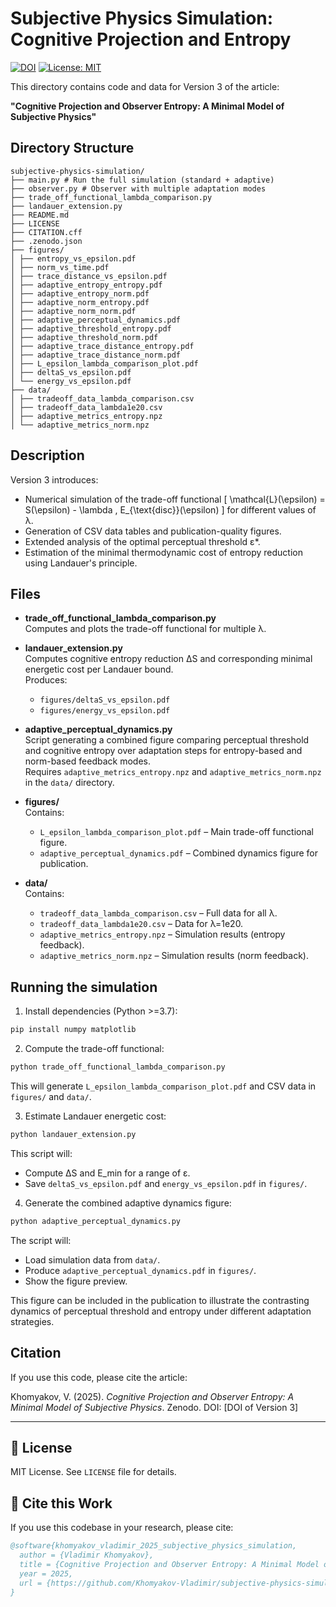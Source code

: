 # Subjective Physics Simulation: Cognitive Projection and Entropy

[![DOI](https://zenodo.org/badge/DOI/10.5281/zenodo.15719389.svg)](https://doi.org/10.5281/zenodo.15719389)
[![License: MIT](https://img.shields.io/badge/License-MIT-yellow.svg)](LICENSE)

This directory contains code and data for Version 3 of the article:

**"Cognitive Projection and Observer Entropy: A Minimal Model of Subjective Physics"**

## Directory Structure

```
subjective-physics-simulation/
├── main.py # Run the full simulation (standard + adaptive)
├── observer.py # Observer with multiple adaptation modes
├── trade_off_functional_lambda_comparison.py
├── landauer_extension.py
├── README.md
├── LICENSE
├── CITATION.cff
├── .zenodo.json
├── figures/
│ ├── entropy_vs_epsilon.pdf
│ ├── norm_vs_time.pdf
│ ├── trace_distance_vs_epsilon.pdf
│ ├── adaptive_entropy_entropy.pdf
│ ├── adaptive_entropy_norm.pdf
│ ├── adaptive_norm_entropy.pdf
│ ├── adaptive_norm_norm.pdf
│ ├── adaptive_perceptual_dynamics.pdf
│ ├── adaptive_threshold_entropy.pdf
│ ├── adaptive_threshold_norm.pdf
│ ├── adaptive_trace_distance_entropy.pdf
│ ├── adaptive_trace_distance_norm.pdf
│ ├── L_epsilon_lambda_comparison_plot.pdf
│ ├── deltaS_vs_epsilon.pdf
│ └── energy_vs_epsilon.pdf
├── data/
│ ├── tradeoff_data_lambda_comparison.csv
│ ├── tradeoff_data_lambda1e20.csv
│ ├── adaptive_metrics_entropy.npz
│ └── adaptive_metrics_norm.npz
```

## Description

Version 3 introduces:
- Numerical simulation of the trade-off functional
  \[
    \mathcal{L}(\epsilon) = S(\epsilon) - \lambda \, E_{\text{disc}}(\epsilon)
  \]
  for different values of λ.
- Generation of CSV data tables and publication-quality figures.
- Extended analysis of the optimal perceptual threshold ε\*.
- Estimation of the minimal thermodynamic cost of entropy reduction using Landauer's principle.

## Files

- **trade_off_functional_lambda_comparison.py**  
  Computes and plots the trade-off functional for multiple λ.

- **landauer_extension.py**  
  Computes cognitive entropy reduction ΔS and corresponding minimal energetic cost per Landauer bound.  
  Produces:
  - `figures/deltaS_vs_epsilon.pdf`
  - `figures/energy_vs_epsilon.pdf`

- **adaptive_perceptual_dynamics.py**  
  Script generating a combined figure comparing perceptual threshold and cognitive entropy over adaptation steps for entropy-based and norm-based feedback modes.  
  Requires `adaptive_metrics_entropy.npz` and `adaptive_metrics_norm.npz` in the `data/` directory.
- **figures/**  
  Contains:
  - `L_epsilon_lambda_comparison_plot.pdf` – Main trade-off functional figure.
  - `adaptive_perceptual_dynamics.pdf` – Combined dynamics figure for publication.
- **data/**  
  Contains:
  - `tradeoff_data_lambda_comparison.csv` – Full data for all λ.
  - `tradeoff_data_lambda1e20.csv` – Data for λ=1e20.
  - `adaptive_metrics_entropy.npz` – Simulation results (entropy feedback).
  - `adaptive_metrics_norm.npz` – Simulation results (norm feedback).

## Running the simulation

1. Install dependencies (Python >=3.7):

```bash
pip install numpy matplotlib
```

2. Compute the trade-off functional:

```bash
python trade_off_functional_lambda_comparison.py
```

This will generate `L_epsilon_lambda_comparison_plot.pdf` and CSV data in `figures/` and `data/`.

3. Estimate Landauer energetic cost:

```bash
python landauer_extension.py
```

This script will:
- Compute ΔS and E_min for a range of ε.
- Save `deltaS_vs_epsilon.pdf` and `energy_vs_epsilon.pdf` in `figures/`.

4. Generate the combined adaptive dynamics figure:

```bash
python adaptive_perceptual_dynamics.py
```

The script will:
- Load simulation data from `data/`.
- Produce `adaptive_perceptual_dynamics.pdf` in `figures/`.
- Show the figure preview.

This figure can be included in the publication to illustrate the contrasting dynamics of perceptual threshold and entropy under different adaptation strategies.

## Citation

If you use this code, please cite the article:

Khomyakov, V. (2025). *Cognitive Projection and Observer Entropy: A Minimal Model of Subjective Physics*. Zenodo. DOI: [DOI of Version 3]

---

## 📄 License

MIT License. See `LICENSE` file for details.

## 📖 Cite this Work

If you use this codebase in your research, please cite:

```bibtex
@software{khomyakov_vladimir_2025_subjective_physics_simulation,
  author = {Vladimir Khomyakov},
  title = {Cognitive Projection and Observer Entropy: A Minimal Model of Subjective Physics},
  year = 2025,
  url = {https://github.com/Khomyakov-Vladimir/subjective-physics-simulation}
}
